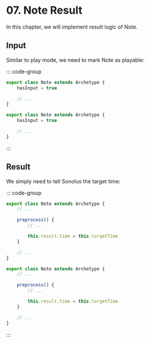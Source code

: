 # 07. Note Result

In this chapter, we will implement result logic of Note.

## Input

Similar to play mode, we need to mark Note as playable:

::: code-group

```TypeScript
export class Note extends Archetype {
    hasInput = true

    // ...
}
```

```JavaScript
export class Note extends Archetype {
    hasInput = true

    // ...
}
```

:::

## Result

We simply need to tell Sonolus the target time:

::: code-group

```TypeScript
export class Note extends Archetype {
    // ...

    preprocess() {
        // ...

        this.result.time = this.targetTime
    }

    // ...
}
```

```JavaScript
export class Note extends Archetype {
    // ...

    preprocess() {
        // ...

        this.result.time = this.targetTime
    }

    // ...
}
```

:::
